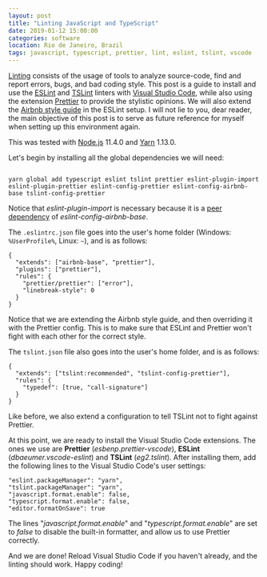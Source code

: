 ```yaml
---
layout: post
title: "Linting JavaScript and TypeScript"
date: 2019-01-12 15:00:00
categories: software
location: Rio de Janeiro, Brazil
tags: javascript, typescript, prettier, lint, eslint, tslint, vscode
---
```


<a href="https://en.wikipedia.org/wiki/Lint_(software)" target="_blank">Linting</a> consists of the usage of tools to analyze source-code, find and report errors, bugs, and bad coding style. This post is a guide to install and use the <a href="https://eslint.org/" target="_blank">ESLint</a> and <a href="https://palantir.github.io/tslint/" target="_blank">TSLint</a> linters with <a href="https://code.visualstudio.com/" target="_blank">Visual Studio Code</a>, while also using the extension <a href="https://github.com/prettier/prettier" target="_blank">Prettier</a> to provide the stylistic opinions. We will also extend the <a href="https://github.com/airbnb/javascript" target="_blank">Airbnb style guide</a> in the ESLint setup. I will not lie to you, dear reader, the main objective of this post is to serve as future reference for myself when setting up this environment again.

<!--more-->

This was tested with <a href="https://nodejs.org" target="_blank">Node.js</a> 11.4.0 and <a href="https://yarnpkg.com" target="_blank">Yarn</a> 1.13.0.

Let's begin by installing all the global dependencies we will need:

<pre><code class="bash">
yarn global add typescript eslint tslint prettier eslint-plugin-import eslint-plugin-prettier eslint-config-prettier eslint-config-airbnb-base tslint-config-prettier
</code></pre>

Notice that <i>eslint-plugin-import</i> is necessary because it is a <a href="https://nodejs.org/en/blog/npm/peer-dependencies/" target="_blank">peer dependency</a> of <i>eslint-config-airbnb-base</i>.

The <code>.eslintrc.json</code> file goes into the user's home folder (Windows: <code>%UserProfile%</code>, Linux: <code>~</code>), and is as follows:

<pre><code class="javascript">{
  "extends": ["airbnb-base", "prettier"],
  "plugins": ["prettier"],
  "rules": {
    "prettier/prettier": ["error"],
    "linebreak-style": 0
  }
}</code></pre>

Notice that we are extending the Airbnb style guide, and then overriding it with the Prettier config. This is to make sure that ESLint and Prettier won't fight with each other for the correct style.

The <code>tslint.json</code> file also goes into the user's home folder, and is as follows:

<pre><code class="javascript">{
  "extends": ["tslint:recommended", "tslint-config-prettier"],
  "rules": {
    "typedef": [true, "call-signature"]
  }
}</code></pre>

Like before, we also extend a configuration to tell TSLint not to fight against Prettier.

At this point, we are ready to install the Visual Studio Code extensions. The ones we use are <b>Prettier</b> (<i>esbenp.prettier-vscode</i>), <b>ESLint</b> (<i>dbaeumer.vscode-eslint</i>) and <b>TSLint</b> (<i>eg2.tslint</i>). After installing them, add the following lines to the Visual Studio Code's user settings:

<pre><code class="json">"eslint.packageManager": "yarn",
"tslint.packageManager": "yarn",
"javascript.format.enable": false,
"typescript.format.enable": false,
"editor.formatOnSave": true</code></pre>

The lines "<i>javascript.format.enable</i>" and "<i>typescript.format.enable</i>" are set to <i>false</i> to disable the built-in formatter, and allow us to use Prettier correctly.

And we are done! Reload Visual Studio Code if you haven't already, and the linting should work. Happy coding!
